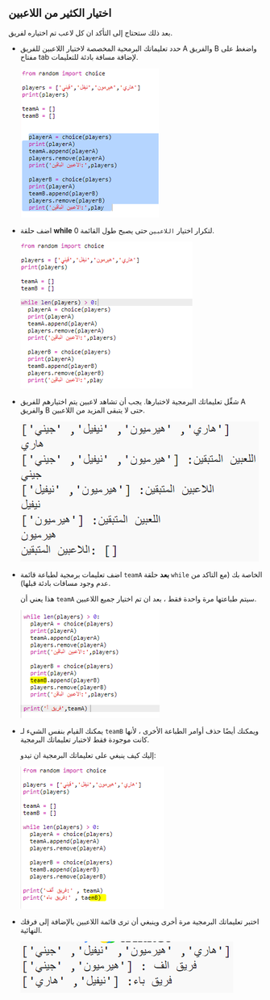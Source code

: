 ## اختيار الكثير من اللاعبين

بعد ذلك ستحتاج إلى التأكد ان كل لاعب تم اختياره لفريق.

+ حدد تعليماتك البرمحية المخصصة لاختيار اللاعبين للفريق A والفريق B واضغط على مفتاح tab لإضافة مسافة بادئة للتعليمات.
    
    ![لقطة الشاشة](images/team-loop-tab.png)

+ اضف حلقة **while** لتكرار اختيار `اللاعبين` حتى يصبح طول القائمة 0.
    
    ![لقطة الشاشة](images/team-loop-while.png)

+ شغِّل تعليماتك البرمجية لاختبارها. يجب أن تشاهد لاعبين يتم اختيارهم للفريق A والفريق B حتى لا يتبقى المزيد من اللاعبين.
    
    ![لقطة الشاشة](images/team-loop-test.png)

+ اضف تعليمات برمجية لطباعة قائمة `teamA` **بعد** حلقة `while` الخاصة بك (مع التاكد من عدم وجود مسافات بادئة قبلها).
    
    هذا يعني أن `teamA` سيتم طباعتها مرة واحدة فقط ، بعد ان تم اختيار جميع اللاعبين.
    
    ![لقطة الشاشة](images/team-teamA-paste.png)

+ يمكنك القيام بنفس الشيء لـ `teamB` ويمكنك أيضًا حذف أوامر الطباعة الأخرى ، لأنها كانت موجودة فقط لاختبار تعليماتك البرمجية.
    
    إليك كيف ينبغي على تعليماتك البرمجية ان تيدو:
    
    ![لقطة الشاشة](images/team-loop-finished.png)

+ اختبر تعليماتك البرمجية مرة أخرى وينبغي أن ترى قائمة اللاعبين بالإضافة إلى فرقك النهائية.
    
    ![لقطة الشاشة](images/team-loop-finished-test.png)